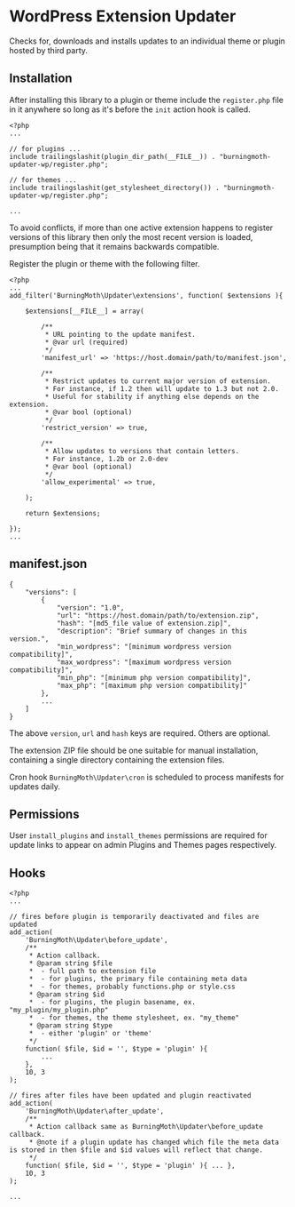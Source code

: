 # WordPress Extension Updater
Checks for, downloads and installs updates to an individual theme or plugin hosted by third party.

## Installation
After installing this library to a plugin or theme include the `register.php` file in it anywhere so long as it's before the `init` action hook is called.

	<?php
	...
	
	// for plugins ...
	include trailingslashit(plugin_dir_path(__FILE__)) . "burningmoth-updater-wp/register.php";
	
	// for themes ...
	include trailingslashit(get_stylesheet_directory()) . "burningmoth-updater-wp/register.php";
	
	...
	

To avoid conflicts, if more than one active extension happens to register versions of this library then only the most recent version is loaded, presumption being that it remains backwards compatible.

Register the plugin or theme with the following filter.

	<?php
	...
	add_filter('BurningMoth\Updater\extensions', function( $extensions ){
	
		$extensions[__FILE__] = array(
			
			/**
			 * URL pointing to the update manifest.
			 * @var url (required)
			 */
			'manifest_url' => 'https://host.domain/path/to/manifest.json',
			
			/**
			 * Restrict updates to current major version of extension.
			 * For instance, if 1.2 then will update to 1.3 but not 2.0.
			 * Useful for stability if anything else depends on the extension.
			 * @var bool (optional)
			 */
			'restrict_version' => true,
			
			/**
			 * Allow updates to versions that contain letters.
			 * For instance, 1.2b or 2.0-dev
			 * @var bool (optional)
			 */
			'allow_experimental' => true,
			
		);
		
		return $extensions;
	
	});	
	...

## manifest.json

	{
		"versions": [
			{
				"version": "1.0",
				"url": "https://host.domain/path/to/extension.zip",
				"hash": "[md5_file value of extension.zip]",
				"description": "Brief summary of changes in this version.",
				"min_wordpress": "[minimum wordpress version compatibility]",
				"max_wordpress": "[maximum wordpress version compatibility]",
				"min_php": "[minimum php version compatibility]",
				"max_php": "[maximum php version compatibility]"
			},
			...
		]
	}

The above `version`, `url` and `hash` keys are required. Others are optional.

The extension ZIP file should be one suitable for manual installation, containing a single directory containing the extension files.

Cron hook `BurningMoth\Updater\cron` is scheduled to process manifests for updates daily.

## Permissions
User `install_plugins` and `install_themes` permissions are required for update links to appear on admin Plugins and Themes pages respectively.

## Hooks

	<?php
	...
		
	// fires before plugin is temporarily deactivated and files are updated
	add_action(
		'BurningMoth\Updater\before_update',
		/**
		 * Action callback.
		 * @param string $file
		 *	- full path to extension file
		 *	- for plugins, the primary file containing meta data
		 * 	- for themes, probably functions.php or style.css
		 * @param string $id
		 *	- for plugins, the plugin basename, ex. "my_plugin/my_plugin.php"
		 *	- for themes, the theme stylesheet, ex. "my_theme"
		 * @param string $type
		 *	- either 'plugin' or 'theme'
		 */
		function( $file, $id = '', $type = 'plugin' ){
			...
		}, 
		10, 3
	);
	
	// fires after files have been updated and plugin reactivated
	add_action(
		'BurningMoth\Updater\after_update',
		/**
		 * Action callback same as BurningMoth\Updater\before_update callback.
		 * @note if a plugin update has changed which file the meta data is stored in then $file and $id values will reflect that change.
		 */
		function( $file, $id = '', $type = 'plugin' ){ ... }, 
		10, 3 
	);
		
	...		
